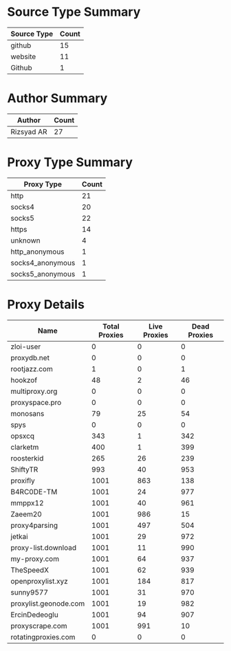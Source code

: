 # Source Type Summary

| Source Type | Count |
|-------------|-------|
| github | 15 |
| website | 11 |
| Github | 1 |


# Author Summary

| Author | Count |
|--------|-------|
| Rizsyad AR | 27 |


# Proxy Type Summary

| Proxy Type | Count |
|------------|-------|
| http | 21 |
| socks4 | 20 |
| socks5 | 22 |
| https | 14 |
| unknown | 4 |
| http_anonymous | 1 |
| socks4_anonymous | 1 |
| socks5_anonymous | 1 |


# Proxy Details

| Name | Total Proxies | Live Proxies | Dead Proxies |
|------|---------------|--------------|---------------|
| zloi-user | 0 | 0 | 0 |
| proxydb.net | 0 | 0 | 0 |
| rootjazz.com | 1 | 0 | 1 |
| hookzof | 48 | 2 | 46 |
| multiproxy.org | 0 | 0 | 0 |
| proxyspace.pro | 0 | 0 | 0 |
| monosans | 79 | 25 | 54 |
| spys | 0 | 0 | 0 |
| opsxcq | 343 | 1 | 342 |
| clarketm | 400 | 1 | 399 |
| roosterkid | 265 | 26 | 239 |
| ShiftyTR | 993 | 40 | 953 |
| proxifly | 1001 | 863 | 138 |
| B4RC0DE-TM | 1001 | 24 | 977 |
| mmppx12 | 1001 | 40 | 961 |
| Zaeem20 | 1001 | 986 | 15 |
| proxy4parsing | 1001 | 497 | 504 |
| jetkai | 1001 | 29 | 972 |
| proxy-list.download | 1001 | 11 | 990 |
| my-proxy.com | 1001 | 64 | 937 |
| TheSpeedX | 1001 | 62 | 939 |
| openproxylist.xyz | 1001 | 184 | 817 |
| sunny9577 | 1001 | 31 | 970 |
| proxylist.geonode.com | 1001 | 19 | 982 |
| ErcinDedeoglu | 1001 | 94 | 907 |
| proxyscrape.com | 1001 | 991 | 10 |
| rotatingproxies.com | 0 | 0 | 0 |
